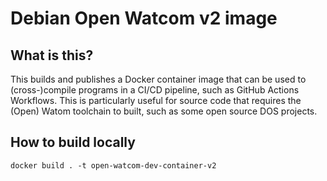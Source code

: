 # Debian Open Watcom v2 image

## What is this?

This builds and publishes a Docker container image that can be used to (cross-)compile programs in a CI/CD pipeline,
such as GitHub Actions Workflows. This is particularly useful for source code that requires the (Open) Watom toolchain
to built, such as some open source DOS projects.

## How to build locally

```shell
docker build . -t open-watcom-dev-container-v2
```

